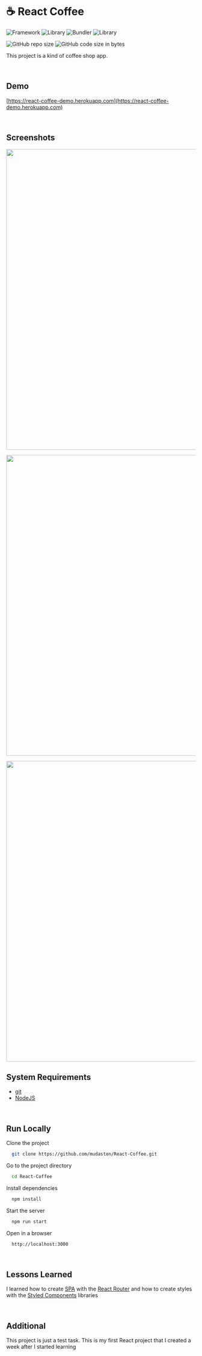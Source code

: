 # :coffee: React Coffee


<div>

![Framework](https://img.shields.io/badge/React-17.0.2-61DAFB?style=for-the-badge&logo=React)
![Library](https://img.shields.io/badge/React%20Router-6.2.1-CA4245?style=for-the-badge&logo=React%20Router)
![Bundler](https://img.shields.io/badge/Webpack-5.68.0-8DD6F9?style=for-the-badge&logo=Webpack)
![Library](https://img.shields.io/badge/Styled%20Components-5.3.3-DB7093?style=for-the-badge&logo=styled-components)

</div>

<div>

![GitHub repo size](https://img.shields.io/github/repo-size/mudaston/React-Coffee?style=for-the-badge)
![GitHub code size in bytes](https://img.shields.io/github/languages/code-size/mudaston/React-coffee?style=for-the-badge)

</div>

This project is a kind of coffee shop app.

<br/>

## Demo

[https://react-coffee-demo.herokuapp.com](https://react-coffee-demo.herokuapp.com)

<br/>

## Screenshots

<p align="center">
<img style="object-fit:contain;"
     src="https://user-images.githubusercontent.com/64277973/178553882-6f441a1a-6125-415d-8a82-be2c03917e80.png"
     width="800"
/>
</p>

<p align="center">
<img src="https://user-images.githubusercontent.com/64277973/178553721-c59abd7f-c311-46e5-99d6-b19a6e79b055.png"
     width="800"
/>
</p>

<p align="center">
<img src="https://user-images.githubusercontent.com/64277973/178554221-5300880e-a273-4b16-8e68-0366740d208d.png"
     width="800"
/>
</p>

## System Requirements

- [git](https://git-scm.com/)
- [NodeJS](https://nodejs.org/en/)

<br/>

## Run Locally

Clone the project

```bash
  git clone https://github.com/mudaston/React-Coffee.git
```

Go to the project directory

```bash
  cd React-Coffee
```

Install dependencies

```bash
  npm install
```

Start the server

```bash
  npm run start
```

Open in a browser

```bash
  http://localhost:3000
```

<br/>

## Lessons Learned

I learned how to create [SPA](https://en.wikipedia.org/wiki/Single-page_application) with the [React Router](https://reactrouter.com/) and how to create styles with the [Styled Components](https://styled-components.com/) libraries

<br/>

## Additional

This project is just a test task. This is my first React project that I created a week after I started learning
